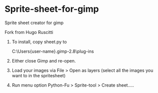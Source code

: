 # Sprite-sheet-for-gimp  
Sprite sheet creator for gimp  
  
Fork from Hugo Ruscitti  
  
1) To install, copy sheet.py to  

	C:\Users\{user-name}\.gimp-2.8\plug-ins

2) Either close Gimp and re-open.  
3) Load your images via File > Open as layers (select all the images you want to in the spritesheet)  
4) Run menu option Python-Fu > Sprite-tool > Create sheet.....  